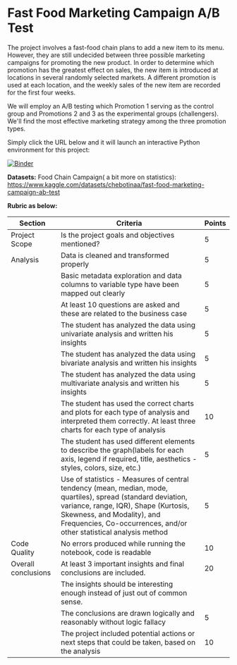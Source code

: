 # Fast Food Marketing Campaign A/B Test

The project involves a fast-food chain plans to add a new item to its menu. However, they are still undecided between three possible marketing campaigns for promoting the new product.  In order to determine which promotion has the greatest effect on sales, the new item is introduced at locations in several randomly selected markets. A different promotion is used at each location, and the weekly sales of the new item are recorded for the first four weeks.

We will employ an A/B testing which Promotion 1 serving as the control group and Promotions 2 and 3 as the experimental groups (challengers). We'll find the most effective marketing strategy among the three promotion types.

Simply click the URL below and it will launch an interactive Python environment for this project:

[![Binder](https://mybinder.org/badge_logo.svg)](https://mybinder.org/v2/gh/tan-yong-sheng/business_analytics/main?labpath=iv+Data+Analysis+%28Insight+Generation%29%2FFinal+Project%2FAssignment+5%2FEDA_Final_Project.ipynb)


**Datasets:** Food Chain Campaign( a bit more on statistics): https://www.kaggle.com/datasets/chebotinaa/fast-food-marketing-campaign-ab-test


**Rubric as below:**

| Section           | Criteria                                                                                                  | Points |
| ----------------- | --------------------------------------------------------------------------------------------------------- | ------ |
| Project Scope     | Is the project goals and objectives mentioned?                                                             | 5      |
| Analysis          | Data is cleaned and transformed properly                                                                   | 5      |
|                   | Basic metadata exploration and data columns to variable type have been mapped out clearly               | 5      |
|                   | At least 10 questions are asked and these are related to the business case                               | 5      |
|                   | The student has analyzed the data using univariate analysis and written his insights                     | 5      |
|                   | The student has analyzed the data using bivariate analysis and written his insights                       | 5      |
|                   | The student has analyzed the data using multivariate analysis and written his insights                     | 5      |
|                   | The student has used the correct charts and plots for each type of analysis and interpreted them correctly. At least three charts for each type of analysis | 10     |
|                   | The student has used different elements to describe the graph(labels for each axis, legend if required, title, aesthetics - styles, colors, size, etc.) | 5      |
|                   | Use of statistics - Measures of central tendency (mean, median, mode, quartiles), spread (standard deviation, variance, range, IQR), Shape (Kurtosis, Skewness, and Modality), and Frequencies, Co-occurrences, and/or other statistical analysis method | 5      |
| Code Quality      | No errors produced while running the notebook, code is readable                                           | 10     |
| Overall conclusions | At least 3 important insights and final conclusions are included.                                        | 20     |
|                   | The insights should be interesting enough instead of just out of common sense.                           |        |
|                   | The conclusions are drawn logically and reasonably without logic fallacy                                | 5      |
|                   | The project included potential actions or next steps that could be taken, based on the analysis           | 10     |

